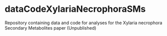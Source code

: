 # dataCodeXylariaNecrophoraSMs
Repository containing data and code for analyses for the Xylaria necrophora Secondary Metabolites paper (Unpublished)
